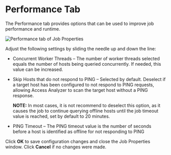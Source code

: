 # Performance Tab

The Performance tab provides options that can be used to improve job performance and runtime.

![Performance tab of Job Properties](/img/product_docs/accessanalyzer/admin/jobs/job/properties/performance.webp)

Adjust the following settings by sliding the needle up and down the line:

- Concurrent Worker Threads – The number of worker threads selected equals the number of hosts being
  queried concurrently. If needed, this value can be increased.
- Skip Hosts that do not respond to PING – Selected by default. Deselect if a target host has been
  configured to not respond to PING requests, allowing Access Analyzer to scan the target host
  without a PING response.

  **NOTE:** In most cases, it is not recommend to deselect this option, as it causes the job to
  continue querying offline hosts until the job timeout value is reached, set by default to 20
  minutes.

- PING Timeout – The PING timeout value is the number of seconds before a host is identified as
  offline for not responding to PING

Click **OK** to save configuration changes and close the Job Properties window. Click **Cancel** if
no changes were made.
